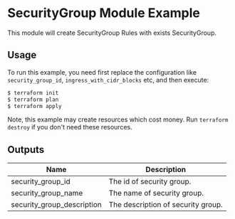 # SecurityGroup Module Example

This module will create SecurityGroup Rules with exists SecurityGroup.

## Usage

To run this example, you need first replace the configuration like `security_group_id`, `ingress_with_cidr_blocks` etc, and then execute:

```bash
$ terraform init
$ terraform plan
$ terraform apply
```

Note, this example may create resources which cost money. Run `terraform destroy` if you don't need these resources.

## Outputs

| Name | Description |
|------|-------------|
| security_group_id  | The id of security group. |
| security_group_name  | The name of security group. |
| security_group_description  | The description of security group. |
